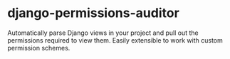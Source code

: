 django-permissions-auditor
==========================

Automatically parse Django views in your project and pull out the permissions required to view them. Easily extensible to work with custom permission schemes.
